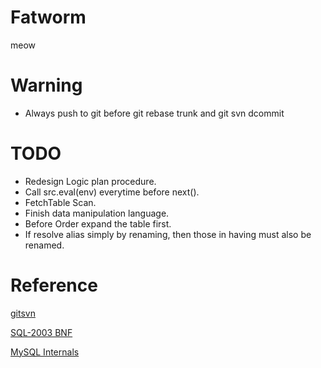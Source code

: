 Fatworm
=======================

meow

Warning
=====================
* Always push to git before git rebase trunk and git svn dcommit

TODO
====================
* Redesign Logic plan procedure.
* Call src.eval(env) everytime before next().
* FetchTable Scan.
* Finish data manipulation language.
* Before Order expand the table first.
* If resolve alias simply by renaming, then those in having must also be renamed.

Reference
====================

[gitsvn](http://stackoverflow.com/questions/661018/pushing-an-existing-git-repository-to-svn)

[SQL-2003 BNF](http://savage.net.au/SQL/sql-2003-2.bnf.html)

[MySQL Internals](https://dev.mysql.com/doc/internals/en/index.html)
